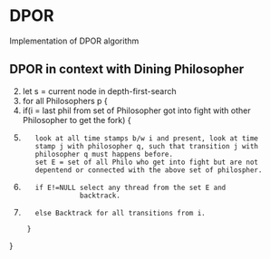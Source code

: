 # DPOR
Implementation of DPOR algorithm


## DPOR in context with Dining Philosopher
2. let s = current node in depth-first-search
3. for all Philosophers p {
4.   if(i = last phil from set of  Philosopher got into fight with 
            other Philosopher to get the fork) {
5.        look at all time stamps b/w i and present, look at time
          stamp j with philosopher q, such that transition j with
          philosopher q must happens before.
          set E = set of all Philo who get into fight but are not
          depentend or connected with the above set of philospher.

6.        if E!=NULL select any thread from the set E and 
                     backtrack.
7.        else Backtrack for all transitions from i.   
                   
        }
}
